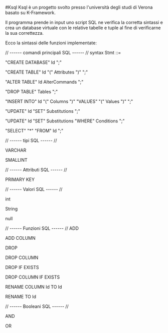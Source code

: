 #Ksql
Ksql è un progetto svolto presso l'università degli studi di Verona basato su K-Framework.

Il programma prende in input uno script SQL ne verifica la corretta sintassi e crea un database virtuale con le relative tabelle e tuple al fine di verificarne la sua correttezza.

Ecco la sintassi delle funzioni implementate:

// ------ comandi principali SQL ------ //
syntax Stmt ::=

"CREATE DATABASE" Id ";"

"CREATE TABLE" Id "(" Attributes ")" ";"

"ALTER TABLE" Id AlterCommands ";"

"DROP TABLE" Tables ";"

"INSERT INTO" Id "(" Columns ")" "VALUES" "(" Values ")" ";"

"UPDATE" Id "SET" Substitutions ";"

"UPDATE" Id "SET" Substitutions "WHERE" Conditions ";"

"SELECT" "*" "FROM" Id ";"


// ------ tipi SQL ------ //

VARCHAR

SMALLINT

// ------ Attributi SQL ------ //	

PRIMARY KEY

// ------ Valori SQL ------ //

int

String

null

// ------ Funzioni SQL ------ //
ADD

ADD COLUMN

DROP

DROP COLUMN

DROP IF EXISTS 

DROP COLUMN IF EXISTS

RENAME COLUMN Id TO Id

RENAME TO Id

// ------ Booleani SQL ------ //

AND

OR 


